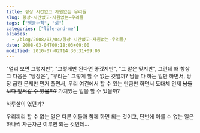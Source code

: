 ```yaml
---
title: 항상 시간없고 자원없는 우리들
slug: 항상-시간없고-자원없는-우리들
tags: ["행동수칙", "삶"]
categories: ["life-and-me"]
aliases:
  - /blog/2008/03/04/항상-시간없고-자원없는-우리들/
date: 2008-03-04T00:18:03+09:00
modified: 2010-07-02T14:30:31+09:00
---
```

"멀리 보면 그렇지만", "그렇게만 된다면 좋겠지만", "그 말은 맞지만",
그런데 왜 항상 그 다음은 "당장은", "우리는" 그렇게 할 수 없는 것일까?
남들 다 하는 일만 하면서, 당장 급한 문제만 먼저 풀면서, 우리 여건에서
할 수 있는 만큼만 하면서 도대체 언제 <s>남들보다 앞서갈 수 있을까?</s>
가치있는 일을 할 수 있을까?

하루살이 였던가?

우리끼리 할 수 없는 일은 다른 이들과 함께 하면 되는 것이고, 단번에
이룰 수 없는 일은 하나씩 차근차근 이루면 되는 것인데...

